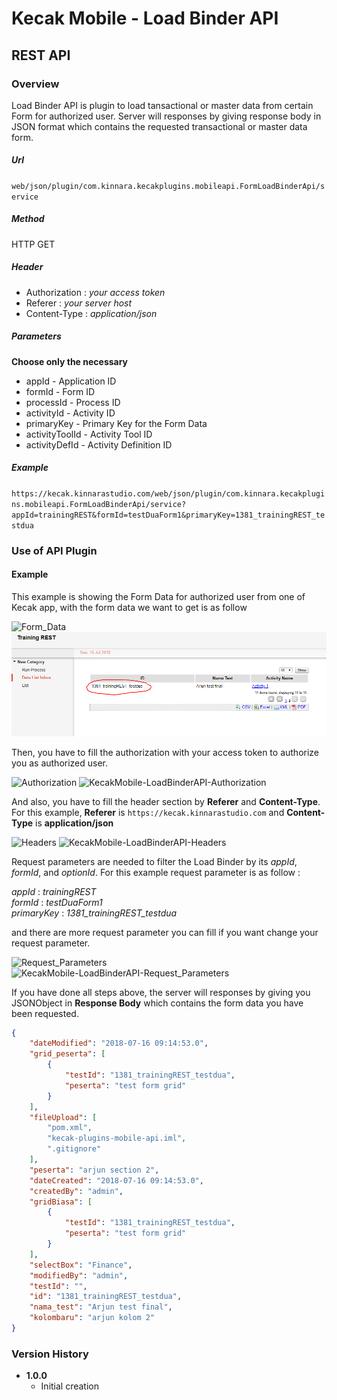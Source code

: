 # Kecak Mobile - Load Binder API #

## REST API ##

### Overview ###

Load Binder API is plugin to load tansactional or master data from certain Form for authorized user. Server will responses by giving response body in JSON format which contains the requested transactional or master data form.

##### Url #####

`web/json/plugin/com.kinnara.kecakplugins.mobileapi.FormLoadBinderApi/service`

##### Method #####
HTTP GET

##### Header #####
* Authorization : *your access token*
* Referer : *your server host*
* Content-Type : *application/json*

##### Parameters #####
**Choose only the necessary**
* appId - Application ID
* formId - Form ID
* processId - Process ID
* activityId - Activity ID
* primaryKey - Primary Key for the Form Data
* activityToolId - Activity Tool ID
* activityDefId - Activity Definition ID

##### Example #####
`https://kecak.kinnarastudio.com/web/json/plugin/com.kinnara.kecakplugins.mobileapi.FormLoadBinderApi/service?appId=trainingREST&formId=testDuaForm1&primaryKey=1381_trainingREST_testdua`

### Use of API Plugin ###
#### Example ####
This example is showing the Form Data for authorized user from one of Kecak app, with the form data we want to get is as follow


![Form_Data](/uploads/cacc03d433bc16298a3c130d0e0b5976/Form_Data.PNG)
<img src="https://raw.githubusercontent.com/kinnara-digital-studio/kecak-workflow/master/docs/assets/KecakMobile-LoadBinderAPI-Form_Data.PNG" alt="KecakMobile-LoadBinderAPI-Form_Data" />


Then, you have to fill the authorization with your access token to authorize you as authorized user.


![Authorization](/uploads/05ac49e6c5f812b2107b89802005c0d4/Authorization.PNG)
<img src="https://raw.githubusercontent.com/kinnara-digital-studio/kecak-workflow/master/docs/assets/KecakMobile-LoadBinderAPI-Authorization.PNG" alt="KecakMobile-LoadBinderAPI-Authorization" />


And also, you have to fill the header section by **Referer** and **Content-Type**. For this example, **Referer** is `https://kecak.kinnarastudio.com` and **Content-Type** is **application/json**


![Headers](/uploads/696188b795c078740e980071f6eb3769/Headers.PNG)
<img src="https://raw.githubusercontent.com/kinnara-digital-studio/kecak-workflow/master/docs/assets/KecakMobile-LoadBinderAPI-Headers.PNG" alt="KecakMobile-LoadBinderAPI-Headers" />


Request parameters are needed to filter the Load Binder by its *appId*, *formId*, and *optionId*. For this example request parameter is as follow :

*appId*      : *trainingREST* <br/>
*formId*     : *testDuaForm1* <br/>
*primaryKey*   : *1381_trainingREST_testdua* <br/>


and there are more request parameter you can fill if you want change your request parameter.


![Request_Parameters](/uploads/42052c7bf149994f702eadf1f42c8fba/Request_Parameters.PNG)
<img src="https://raw.githubusercontent.com/kinnara-digital-studio/kecak-workflow/master/docs/assets/KecakMobile-LoadBinderAPI-Request_Parameters.PNG" alt="KecakMobile-LoadBinderAPI-Request_Parameters" />


If you have done all steps above, the server will responses by giving you JSONObject in **Response Body** which contains the form data you have been requested.

```json
{
    "dateModified": "2018-07-16 09:14:53.0",
    "grid_peserta": [
        {
            "testId": "1381_trainingREST_testdua",
            "peserta": "test form grid"
        }
    ],
    "fileUpload": [
        "pom.xml",
        "kecak-plugins-mobile-api.iml",
        ".gitignore"
    ],
    "peserta": "arjun section 2",
    "dateCreated": "2018-07-16 09:14:53.0",
    "createdBy": "admin",
    "gridBiasa": [
        {
            "testId": "1381_trainingREST_testdua",
            "peserta": "test form grid"
        }
    ],
    "selectBox": "Finance",
    "modifiedBy": "admin",
    "testId": "",
    "id": "1381_trainingREST_testdua",
    "nama_test": "Arjun test final",
    "kolombaru": "arjun kolom 2"
}
```

### Version History ###

*  **1.0.0**
   * Initial creation

